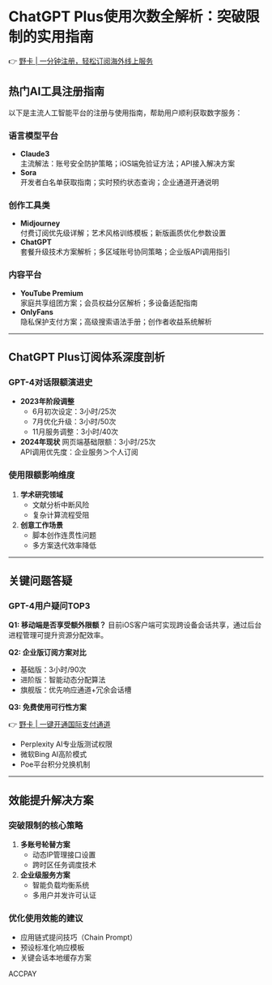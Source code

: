 # ChatGPT Plus使用次数全解析：突破限制的实用指南

👉 [野卡 | 一分钟注册，轻松订阅海外线上服务](https://bbtdd.com/yeka)

## 热门AI工具注册指南
以下是主流人工智能平台的注册与使用指南，帮助用户顺利获取数字服务：

### 语言模型平台
- **Claude3**  
  主流解法：账号安全防护策略；iOS端免验证方法；API接入解决方案
- **Sora**  
  开发者白名单获取指南；实时预约状态查询；企业通道开通说明

### 创作工具类
- **Midjourney**  
  付费订阅优先级详解；艺术风格训练模板；新版画质优化参数设置
- **ChatGPT**  
  套餐升级技术方案解析；多区域账号协同策略；企业版API调用指引

### 内容平台
- **YouTube Premium**  
  家庭共享组团方案；会员权益分区解析；多设备适配指南
- **OnlyFans**  
  隐私保护支付方案；高级搜索语法手册；创作者收益系统解析

---

## ChatGPT Plus订阅体系深度剖析
### GPT-4对话限额演进史
- **2023年阶段调整**
  - 6月初次设定：3小时/25次 
  - 7月优化升级：3小时/50次
  - 11月服务调整：3小时/40次
- **2024年现状**
  网页端基础限额：3小时/25次  
  API调用优先度：企业服务＞个人订阅

### 使用限额影响维度
1. **学术研究领域**
   - 文献分析中断风险
   - 复杂计算流程受阻
2. **创意工作场景**  
   - 脚本创作连贯性问题
   - 多方案迭代效率降低

---

## 关键问题答疑

### GPT-4用户疑问TOP3
**Q1: 移动端是否享受额外限额？**
目前iOS客户端可实现跨设备会话共享，通过后台进程管理可提升资源分配效率。

**Q2: 企业版订阅方案对比**
- 基础版：3小时/90次
- 进阶版：智能动态分配算法
- 旗舰版：优先响应通道+冗余会话槽

**Q3: 免费使用可行性方案**

👉 [野卡 | 一键开通国际支付通道](https://bbtdd.com/yeka)

- Perplexity AI专业版测试权限
- 微软Bing AI高阶模式
- Poe平台积分兑换机制

---

## 效能提升解决方案
### 突破限制的核心策略
1. **多账号轮替方案**  
   - 动态IP管理接口设置
   - 跨时区任务调度技术
2. **企业级服务方案**  
   - 智能负载均衡系统
   - 多用户并发许可认证

### 优化使用效能的建议
- 应用链式提问技巧（Chain Prompt）
- 预设标准化响应模板
- 关键会话本地缓存方案

ACCPAY